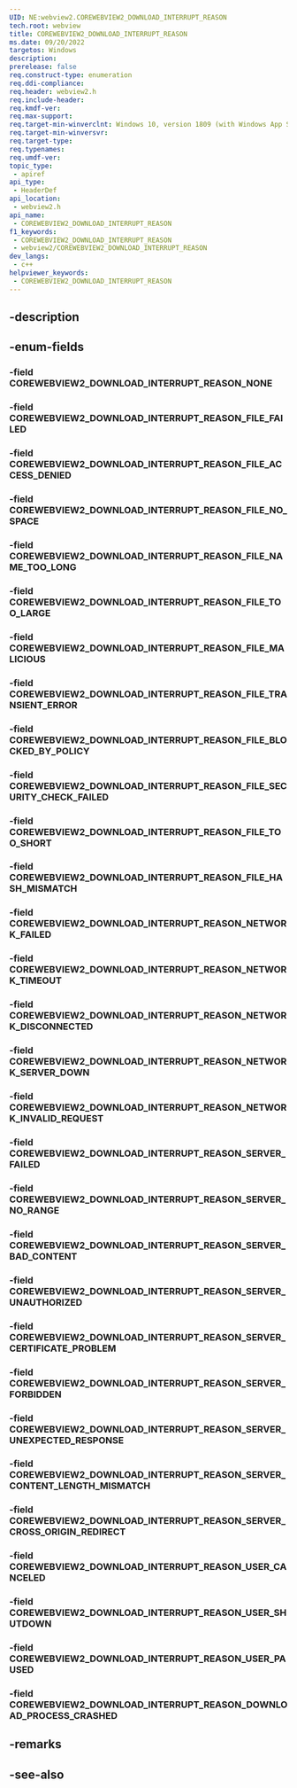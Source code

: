 ```yaml
---
UID: NE:webview2.COREWEBVIEW2_DOWNLOAD_INTERRUPT_REASON
tech.root: webview
title: COREWEBVIEW2_DOWNLOAD_INTERRUPT_REASON
ms.date: 09/20/2022
targetos: Windows
description: 
prerelease: false
req.construct-type: enumeration
req.ddi-compliance: 
req.header: webview2.h
req.include-header: 
req.kmdf-ver: 
req.max-support: 
req.target-min-winverclnt: Windows 10, version 1809 (with Windows App SDK 1.1 or later)
req.target-min-winversvr: 
req.target-type: 
req.typenames: 
req.umdf-ver: 
topic_type:
 - apiref
api_type:
 - HeaderDef
api_location:
 - webview2.h
api_name:
 - COREWEBVIEW2_DOWNLOAD_INTERRUPT_REASON
f1_keywords:
 - COREWEBVIEW2_DOWNLOAD_INTERRUPT_REASON
 - webview2/COREWEBVIEW2_DOWNLOAD_INTERRUPT_REASON
dev_langs:
 - c++
helpviewer_keywords:
 - COREWEBVIEW2_DOWNLOAD_INTERRUPT_REASON
---
```


## -description

## -enum-fields

### -field COREWEBVIEW2_DOWNLOAD_INTERRUPT_REASON_NONE

### -field COREWEBVIEW2_DOWNLOAD_INTERRUPT_REASON_FILE_FAILED

### -field COREWEBVIEW2_DOWNLOAD_INTERRUPT_REASON_FILE_ACCESS_DENIED

### -field COREWEBVIEW2_DOWNLOAD_INTERRUPT_REASON_FILE_NO_SPACE

### -field COREWEBVIEW2_DOWNLOAD_INTERRUPT_REASON_FILE_NAME_TOO_LONG

### -field COREWEBVIEW2_DOWNLOAD_INTERRUPT_REASON_FILE_TOO_LARGE

### -field COREWEBVIEW2_DOWNLOAD_INTERRUPT_REASON_FILE_MALICIOUS

### -field COREWEBVIEW2_DOWNLOAD_INTERRUPT_REASON_FILE_TRANSIENT_ERROR

### -field COREWEBVIEW2_DOWNLOAD_INTERRUPT_REASON_FILE_BLOCKED_BY_POLICY

### -field COREWEBVIEW2_DOWNLOAD_INTERRUPT_REASON_FILE_SECURITY_CHECK_FAILED

### -field COREWEBVIEW2_DOWNLOAD_INTERRUPT_REASON_FILE_TOO_SHORT

### -field COREWEBVIEW2_DOWNLOAD_INTERRUPT_REASON_FILE_HASH_MISMATCH

### -field COREWEBVIEW2_DOWNLOAD_INTERRUPT_REASON_NETWORK_FAILED

### -field COREWEBVIEW2_DOWNLOAD_INTERRUPT_REASON_NETWORK_TIMEOUT

### -field COREWEBVIEW2_DOWNLOAD_INTERRUPT_REASON_NETWORK_DISCONNECTED

### -field COREWEBVIEW2_DOWNLOAD_INTERRUPT_REASON_NETWORK_SERVER_DOWN

### -field COREWEBVIEW2_DOWNLOAD_INTERRUPT_REASON_NETWORK_INVALID_REQUEST

### -field COREWEBVIEW2_DOWNLOAD_INTERRUPT_REASON_SERVER_FAILED

### -field COREWEBVIEW2_DOWNLOAD_INTERRUPT_REASON_SERVER_NO_RANGE

### -field COREWEBVIEW2_DOWNLOAD_INTERRUPT_REASON_SERVER_BAD_CONTENT

### -field COREWEBVIEW2_DOWNLOAD_INTERRUPT_REASON_SERVER_UNAUTHORIZED

### -field COREWEBVIEW2_DOWNLOAD_INTERRUPT_REASON_SERVER_CERTIFICATE_PROBLEM

### -field COREWEBVIEW2_DOWNLOAD_INTERRUPT_REASON_SERVER_FORBIDDEN

### -field COREWEBVIEW2_DOWNLOAD_INTERRUPT_REASON_SERVER_UNEXPECTED_RESPONSE

### -field COREWEBVIEW2_DOWNLOAD_INTERRUPT_REASON_SERVER_CONTENT_LENGTH_MISMATCH

### -field COREWEBVIEW2_DOWNLOAD_INTERRUPT_REASON_SERVER_CROSS_ORIGIN_REDIRECT

### -field COREWEBVIEW2_DOWNLOAD_INTERRUPT_REASON_USER_CANCELED

### -field COREWEBVIEW2_DOWNLOAD_INTERRUPT_REASON_USER_SHUTDOWN

### -field COREWEBVIEW2_DOWNLOAD_INTERRUPT_REASON_USER_PAUSED

### -field COREWEBVIEW2_DOWNLOAD_INTERRUPT_REASON_DOWNLOAD_PROCESS_CRASHED

## -remarks

## -see-also

